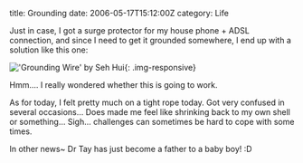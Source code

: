 title: Grounding
date: 2006-05-17T15:12:00Z
category: Life

Just in case, I got a surge protector for my house phone + ADSL connection, and since I need to get it grounded somewhere, I end up with a solution like this one:

!['Grounding Wire' by Seh Hui](http://img.photobucket.com/albums/v95/seh_hui/photo/060517/grounding.jpg){: .img-responsive}

Hmm…. I really wondered whether this is going to work.

As for today, I felt pretty much on a tight rope today. Got very confused in several occasions… Does made me feel like shrinking back to my own shell or something… Sigh… challenges can sometimes be hard to cope with some times.

In other news~ Dr Tay has just become a father to a baby boy! :D

